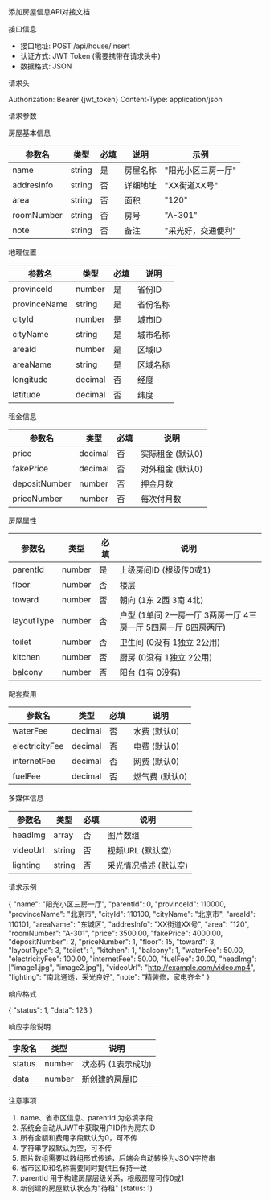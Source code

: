 添加房屋信息API对接文档

  接口信息

  - 接口地址: POST /api/house/insert
  - 认证方式: JWT Token (需要携带在请求头中)
  - 数据格式: JSON

  请求头

  Authorization: Bearer {jwt_token}
  Content-Type: application/json

  请求参数

  房屋基本信息

  | 参数名        | 类型     | 必填  | 说明   | 示例         |
  |------------|--------|-----|------|------------|
  | name       | string | 是   | 房屋名称 | "阳光小区三房一厅" |
  | addresInfo | string | 否   | 详细地址 | "XX街道XX号"  |
  | area       | string | 否   | 面积   | "120"      |
  | roomNumber | string | 否   | 房号   | "A-301"    |
  | note       | string | 否   | 备注   | "采光好，交通便利" |

  地理位置

  | 参数名          | 类型      | 必填  | 说明   |
  |--------------|---------|-----|------|
  | provinceId   | number  | 是   | 省份ID |
  | provinceName | string  | 是   | 省份名称 |
  | cityId       | number  | 是   | 城市ID |
  | cityName     | string  | 是   | 城市名称 |
  | areaId       | number  | 是   | 区域ID |
  | areaName     | string  | 是   | 区域名称 |
  | longitude    | decimal | 否   | 经度   |
  | latitude     | decimal | 否   | 纬度   |

  租金信息

  | 参数名           | 类型      | 必填  | 说明         |
  |---------------|---------|-----|------------|
  | price         | decimal | 否   | 实际租金 (默认0) |
  | fakePrice     | decimal | 否   | 对外租金 (默认0) |
  | depositNumber | number  | 否   | 押金月数       |
  | priceNumber   | number  | 否   | 每次付月数      |

  房屋属性

  | 参数名        | 类型     | 必填  | 说明                                     |
  |------------|--------|-----|----------------------------------------|
  | parentId   | number | 是   | 上级房间ID (根级传0或1)                        |
  | floor      | number | 否   | 楼层                                     |
  | toward     | number | 否   | 朝向 (1东 2西 3南 4北)                       |
  | layoutType | number | 否   | 户型 (1单间 2一房一厅 3两房一厅 4三房一厅 5四房一厅 6四房两厅) |
  | toilet     | number | 否   | 卫生间 (0没有 1独立 2公用)                      |
  | kitchen    | number | 否   | 厨房 (0没有 1独立 2公用)                       |
  | balcony    | number | 否   | 阳台 (1有 0没有)                            |

  配套费用

  | 参数名            | 类型      | 必填  | 说明        |
  |----------------|---------|-----|-----------|
  | waterFee       | decimal | 否   | 水费 (默认0)  |
  | electricityFee | decimal | 否   | 电费 (默认0)  |
  | internetFee    | decimal | 否   | 网费 (默认0)  |
  | fuelFee        | decimal | 否   | 燃气费 (默认0) |

  多媒体信息

  | 参数名      | 类型     | 必填  | 说明           |
  |----------|--------|-----|--------------|
  | headImg  | array  | 否   | 图片数组         |
  | videoUrl | string | 否   | 视频URL (默认空)  |
  | lighting | string | 否   | 采光情况描述 (默认空) |

  请求示例

  {
    "name": "阳光小区三房一厅",
    "parentId": 0,
    "provinceId": 110000,
    "provinceName": "北京市",
    "cityId": 110100,
    "cityName": "北京市",
    "areaId": 110101,
    "areaName": "东城区",
    "addresInfo": "XX街道XX号",
    "area": "120",
    "roomNumber": "A-301",
    "price": 3500.00,
    "fakePrice": 4000.00,
    "depositNumber": 2,
    "priceNumber": 1,
    "floor": 15,
    "toward": 3,
    "layoutType": 3,
    "toilet": 1,
    "kitchen": 1,
    "balcony": 1,
    "waterFee": 50.00,
    "electricityFee": 100.00,
    "internetFee": 50.00,
    "fuelFee": 30.00,
    "headImg": ["image1.jpg", "image2.jpg"],
    "videoUrl": "http://example.com/video.mp4",
    "lighting": "南北通透，采光良好",
    "note": "精装修，家电齐全"
  }

  响应格式

  {
    "status": 1,
    "data": 123
  }

  响应字段说明

  | 字段名    | 类型     | 说明          |
  |--------|--------|-------------|
  | status | number | 状态码 (1表示成功) |
  | data   | number | 新创建的房屋ID    |

  注意事项

  1. name、省市区信息、parentId 为必填字段
  2. 系统会自动从JWT中获取用户ID作为房东ID
  3. 所有金额和费用字段默认为0，可不传
  4. 字符串字段默认为空，可不传
  5. 图片数组需要以数组形式传递，后端会自动转换为JSON字符串
  6. 省市区ID和名称需要同时提供且保持一致
  7. parentId 用于构建房屋层级关系，根级房屋可传0或1
  8. 新创建的房屋默认状态为"待租" (status: 1)